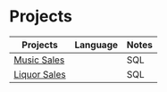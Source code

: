 # Projects

| Projects                                | Language                 | Notes                     |
| ----------------------------------------| ------------------------ | ------------------------- |
| [Music Sales]() |                       | SQL                      |                           |
| [Liquor Sales]()|                       | SQL                      |                           |


